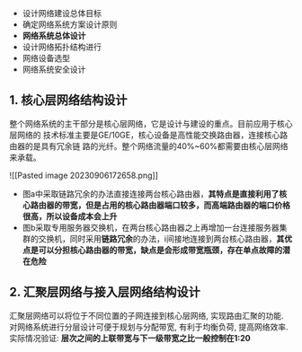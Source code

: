 
+ 设计网络建设总体目标
+ 确定网络系统方案设计原则
+ **网络系统总体设计**
+ 设计网络拓扑结构进行
+ 网络设备选型
+ 网络系统安全设计

## 1. 核心层网络结构设计

整个网络系统的主干部分是核心层网络，它是设计与建设的重点。目前应用于核心层网络的
技术标准主要是GE/10GE，核心设备是高性能交换路由器，连接核心路由器的是具有冗余链
路的光纤。整个网络流量的40%~60%都需要由核心层网络来承载。

![[Pasted image 20230906172658.png]]

+ 图a中采取链路冗余的办法直接连接两台核心路由器，**其特点是直接利用了核心路由器的带宽，但是占用的核心路由器端口较多，而高端路由器的端口价格很高，所以设备成本会上升**
+ 图b采取专用服务器交换机，在两台核心路由器之上再增加一台连接服务器集群的交换机，同时采用**链路冗余**的办法，i间接地连接到两台核心路由器，**其优点是可以分担核心路由器的带宽，缺点是会形成带宽瓶颈，存在单点故障的潜在危险**

## 2. 汇聚层网络与接入层网络结构设计

汇聚层网络可以将位于不同位置的子网连接到核心层网络, 实现路由汇聚的功能. 
对网络系统进行分层设计可便于规划与分配带宽, 有利于均衡负荷, 提高网络效率. 
实际情况验证: **层次之间的上联带宽与下一级带宽之比一般控制在1∶20**
